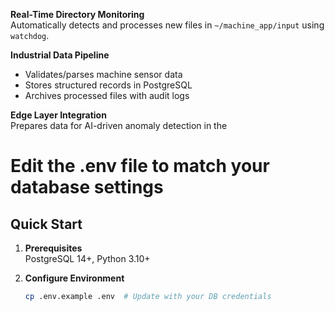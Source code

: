 **Real-Time Directory Monitoring**  
Automatically detects and processes new files in `~/machine_app/input` using `watchdog`.

**Industrial Data Pipeline**  
- Validates/parses machine sensor data  
- Stores structured records in PostgreSQL  
- Archives processed files with audit logs

**Edge Layer Integration**  
Prepares data for AI-driven anomaly detection in the

# Edit the .env file to match your database settings


## Quick Start
1. **Prerequisites**  
   PostgreSQL 14+, Python 3.10+

2. **Configure Environment**  
   ```bash
   cp .env.example .env  # Update with your DB credentials
